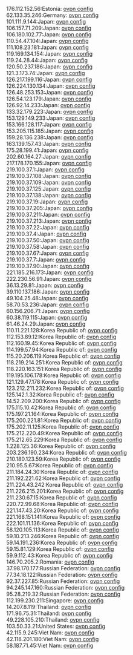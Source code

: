 176.112.152.56:Estonia: [ovpn config](vpn/176_112_152_56.ovpn)  
62.133.35.246:Germany: [ovpn config](vpn/62_133_35_246.ovpn)  
101.111.9.144:Japan: [ovpn config](vpn/101_111_9_144.ovpn)  
106.157.71.209:Japan: [ovpn config](vpn/106_157_71_209.ovpn)  
106.180.102.77:Japan: [ovpn config](vpn/106_180_102_77.ovpn)  
110.54.47.104:Japan: [ovpn config](vpn/110_54_47_104.ovpn)  
111.108.23.181:Japan: [ovpn config](vpn/111_108_23_181.ovpn)  
119.169.134.154:Japan: [ovpn config](vpn/119_169_134_154.ovpn)  
119.24.28.44:Japan: [ovpn config](vpn/119_24_28_44.ovpn)  
120.50.237.186:Japan: [ovpn config](vpn/120_50_237_186.ovpn)  
121.3.173.74:Japan: [ovpn config](vpn/121_3_173_74.ovpn)  
126.217.199.116:Japan: [ovpn config](vpn/126_217_199_116.ovpn)  
126.224.130.134:Japan: [ovpn config](vpn/126_224_130_134.ovpn)  
126.48.253.153:Japan: [ovpn config](vpn/126_48_253_153.ovpn)  
126.54.123.179:Japan: [ovpn config](vpn/126_54_123_179.ovpn)  
126.92.14.233:Japan: [ovpn config](vpn/126_92_14_233.ovpn)  
133.32.179.223:Japan: [ovpn config](vpn/133_32_179_223.ovpn)  
153.129.149.233:Japan: [ovpn config](vpn/153_129_149_233.ovpn)  
153.166.128.117:Japan: [ovpn config](vpn/153_166_128_117.ovpn)  
153.205.115.185:Japan: [ovpn config](vpn/153_205_115_185.ovpn)  
159.28.136.238:Japan: [ovpn config](vpn/159_28_136_238.ovpn)  
163.139.157.43:Japan: [ovpn config](vpn/163_139_157_43.ovpn)  
175.28.199.41:Japan: [ovpn config](vpn/175_28_199_41.ovpn)  
202.60.164.27:Japan: [ovpn config](vpn/202_60_164_27.ovpn)  
217.178.170.155:Japan: [ovpn config](vpn/217_178_170_155.ovpn)  
219.100.37.1:Japan: [ovpn config](vpn/219_100_37_1.ovpn)  
219.100.37.108:Japan: [ovpn config](vpn/219_100_37_108.ovpn)  
219.100.37.109:Japan: [ovpn config](vpn/219_100_37_109.ovpn)  
219.100.37.125:Japan: [ovpn config](vpn/219_100_37_125.ovpn)  
219.100.37.138:Japan: [ovpn config](vpn/219_100_37_138.ovpn)  
219.100.37.19:Japan: [ovpn config](vpn/219_100_37_19.ovpn)  
219.100.37.205:Japan: [ovpn config](vpn/219_100_37_205.ovpn)  
219.100.37.211:Japan: [ovpn config](vpn/219_100_37_211.ovpn)  
219.100.37.213:Japan: [ovpn config](vpn/219_100_37_213.ovpn)  
219.100.37.22:Japan: [ovpn config](vpn/219_100_37_22.ovpn)  
219.100.37.4:Japan: [ovpn config](vpn/219_100_37_4.ovpn)  
219.100.37.50:Japan: [ovpn config](vpn/219_100_37_50.ovpn)  
219.100.37.58:Japan: [ovpn config](vpn/219_100_37_58.ovpn)  
219.100.37.67:Japan: [ovpn config](vpn/219_100_37_67.ovpn)  
219.100.37.7:Japan: [ovpn config](vpn/219_100_37_7.ovpn)  
219.100.37.90:Japan: [ovpn config](vpn/219_100_37_90.ovpn)  
221.185.216.173:Japan: [ovpn config](vpn/221_185_216_173.ovpn)  
222.230.56.91:Japan: [ovpn config](vpn/222_230_56_91.ovpn)  
36.13.29.81:Japan: [ovpn config](vpn/36_13_29_81.ovpn)  
39.110.137.186:Japan: [ovpn config](vpn/39_110_137_186.ovpn)  
49.104.25.48:Japan: [ovpn config](vpn/49_104_25_48.ovpn)  
58.70.53.236:Japan: [ovpn config](vpn/58_70_53_236.ovpn)  
60.156.206.71:Japan: [ovpn config](vpn/60_156_206_71.ovpn)  
60.38.119.115:Japan: [ovpn config](vpn/60_38_119_115.ovpn)  
61.46.24.29:Japan: [ovpn config](vpn/61_46_24_29.ovpn)  
110.11.221.128:Korea Republic of: [ovpn config](vpn/110_11_221_128.ovpn)  
112.153.89.12:Korea Republic of: [ovpn config](vpn/112_153_89_12.ovpn)  
112.160.19.45:Korea Republic of: [ovpn config](vpn/112_160_19_45.ovpn)  
114.199.57.94:Korea Republic of: [ovpn config](vpn/114_199_57_94.ovpn)  
115.20.206.119:Korea Republic of: [ovpn config](vpn/115_20_206_119.ovpn)  
118.219.214.251:Korea Republic of: [ovpn config](vpn/118_219_214_251.ovpn)  
118.220.163.151:Korea Republic of: [ovpn config](vpn/118_220_163_151.ovpn)  
119.195.106.178:Korea Republic of: [ovpn config](vpn/119_195_106_178.ovpn)  
121.129.47.178:Korea Republic of: [ovpn config](vpn/121_129_47_178.ovpn)  
123.212.211.232:Korea Republic of: [ovpn config](vpn/123_212_211_232.ovpn)  
125.142.1.32:Korea Republic of: [ovpn config](vpn/125_142_1_32.ovpn)  
14.52.209.200:Korea Republic of: [ovpn config](vpn/14_52_209_200.ovpn)  
175.115.10.42:Korea Republic of: [ovpn config](vpn/175_115_10_42.ovpn)  
175.197.21.164:Korea Republic of: [ovpn config](vpn/175_197_21_164.ovpn)  
175.200.221.81:Korea Republic of: [ovpn config](vpn/175_200_221_81.ovpn)  
175.202.11.125:Korea Republic of: [ovpn config](vpn/175_202_11_125.ovpn)  
175.212.220.49:Korea Republic of: [ovpn config](vpn/175_212_220_49.ovpn)  
175.212.65.229:Korea Republic of: [ovpn config](vpn/175_212_65_229.ovpn)  
1.228.125.36:Korea Republic of: [ovpn config](vpn/1_228_125_36.ovpn)  
203.236.190.234:Korea Republic of: [ovpn config](vpn/203_236_190_234.ovpn)  
210.180.123.59:Korea Republic of: [ovpn config](vpn/210_180_123_59.ovpn)  
210.95.5.67:Korea Republic of: [ovpn config](vpn/210_95_5_67.ovpn)  
211.184.24.30:Korea Republic of: [ovpn config](vpn/211_184_24_30.ovpn)  
211.192.221.62:Korea Republic of: [ovpn config](vpn/211_192_221_62.ovpn)  
211.224.43.242:Korea Republic of: [ovpn config](vpn/211_224_43_242.ovpn)  
211.226.215.201:Korea Republic of: [ovpn config](vpn/211_226_215_201.ovpn)  
211.230.67.15:Korea Republic of: [ovpn config](vpn/211_230_67_15.ovpn)  
220.72.99.68:Korea Republic of: [ovpn config](vpn/220_72_99_68.ovpn)  
221.147.43.20:Korea Republic of: [ovpn config](vpn/221_147_43_20.ovpn)  
221.168.151.141:Korea Republic of: [ovpn config](vpn/221_168_151_141.ovpn)  
222.101.11.136:Korea Republic of: [ovpn config](vpn/222_101_11_136.ovpn)  
58.120.105.113:Korea Republic of: [ovpn config](vpn/58_120_105_113.ovpn)  
59.10.213.246:Korea Republic of: [ovpn config](vpn/59_10_213_246.ovpn)  
59.14.191.236:Korea Republic of: [ovpn config](vpn/59_14_191_236.ovpn)  
59.15.81.129:Korea Republic of: [ovpn config](vpn/59_15_81_129.ovpn)  
59.9.112.43:Korea Republic of: [ovpn config](vpn/59_9_112_43.ovpn)  
146.70.205.2:Romania: [ovpn config](vpn/146_70_205_2.ovpn)  
37.98.170.177:Russian Federation: [ovpn config](vpn/37_98_170_177.ovpn)  
77.34.18.122:Russian Federation: [ovpn config](vpn/77_34_18_122.ovpn)  
92.37.227.85:Russian Federation: [ovpn config](vpn/92_37_227_85.ovpn)  
94.245.147.160:Russian Federation: [ovpn config](vpn/94_245_147_160.ovpn)  
95.28.219.32:Russian Federation: [ovpn config](vpn/95_28_219_32.ovpn)  
112.199.230.211:Singapore: [ovpn config](vpn/112_199_230_211.ovpn)  
14.207.8.119:Thailand: [ovpn config](vpn/14_207_8_119.ovpn)  
171.96.75.31:Thailand: [ovpn config](vpn/171_96_75_31.ovpn)  
49.228.105.210:Thailand: [ovpn config](vpn/49_228_105_210.ovpn)  
103.50.33.21:United States: [ovpn config](vpn/103_50_33_21.ovpn)  
42.115.9.245:Viet Nam: [ovpn config](vpn/42_115_9_245.ovpn)  
42.118.201.180:Viet Nam: [ovpn config](vpn/42_118_201_180.ovpn)  
58.187.71.45:Viet Nam: [ovpn config](vpn/58_187_71_45.ovpn)  
